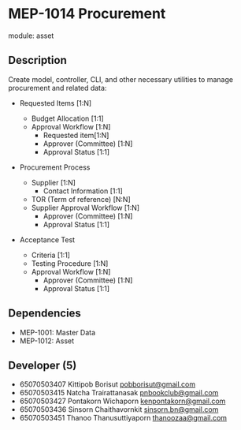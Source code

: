 # MEP-1014 Procurement

module: asset

## Description
Create model, controller, CLI, and other necessary utilities to manage procurement and related data:

- Requested Items [1:N]
    - Budget Allocation [1:1]
    - Approval Workflow [1:N]
        - Requested item[1:N]
        - Approver (Committee) [1:N]
        - Approval Status [1:1]

- Procurement Process
    - Supplier [1:N]
        - Contact Information [1:1]
    - TOR (Term of reference)   [N:N]
    - Supplier Approval Workflow [1:N]
        - Approver (Committee) [1:N]
        - Approval Status [1:1]

- Acceptance Test
    - Criteria [1:1]
    - Testing Procedure [1:N]
    - Approval Workflow [1:N]
        - Approver (Committee) [1:N]
        - Approval Status [1:1]


## Dependencies
- MEP-1001: Master Data
- MEP-1012: Asset

## Developer (5)

- 65070503407 Kittipob Borisut pobborisut@gmail.com
- 65070503415 Natcha Trairattanasak pnbookclub@gmail.com
- 65070503427 Pontakorn Wichaporn kenpontakorn@gmail.com
- 65070503436 Sinsorn Chaithavornkit sinsorn.bn@gmail.com
- 65070503451 Thanoo Thanusuttiyaporn thanoozaa@gmail.com